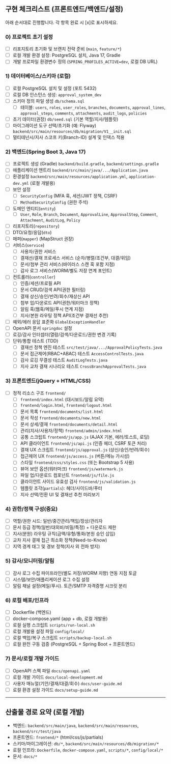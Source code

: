 ## 구현 체크리스트 (프론트엔드/백엔드/설정)

아래 순서대로 진행합니다. 각 항목 완료 시 [x]로 표시하세요.

### 0) 프로젝트 초기 설정
- [ ] 리포지토리 초기화 및 브랜치 전략 준비 (`main`, `feature/*`)
- [ ] 로컬 개발 환경 설정: PostgreSQL 설치, Java 17, Gradle
- [ ] 개발 프로파일 환경변수 정의 (`SPRING_PROFILES_ACTIVE=dev`, 로컬 DB URL)

### 1) 데이터베이스/스키마 (로컬)
- [ ] 로컬 PostgreSQL 설치 및 설정 (포트 5432)
- [ ] 로컬 DB 인스턴스 생성: `approval_system_dev`
- [ ] 스키마 정의 파일 생성 `db/schema.sql`
  - [ ] 테이블: `users`, `roles`, `user_roles`, `branches`, `documents`, `approval_lines`, `approval_steps`, `comments`, `attachments`, `audit_logs`, `policies`
- [ ] 초기 데이터(권장) `db/seed.sql` (기본 역할/지사/템플릿)
- [ ] 마이그레이션 도구 선택/초기화 (예: Flyway) `backend/src/main/resources/db/migration/V1__init.sql`
- [ ] 멀티테넌시/지사 스코프 키(Branch-ID) 설계 및 인덱스 적용

### 2) 백엔드(Spring Boot 3, Java 17)
- [ ] 프로젝트 생성 (Gradle) `backend/build.gradle`, `backend/settings.gradle`
- [ ] 애플리케이션 엔트리 `backend/src/main/java/.../Application.java`
- [ ] 환경설정 `backend/src/main/resources/application.yml`, `application-dev.yml` (로컬 개발용)
- [ ] 보안 설정
  - [ ] `SecurityConfig` (MFA 훅, 세션/JWT 정책, CSRF)
  - [ ] `MethodSecurityConfig` (권한 주석)
- [ ] 도메인 엔티티(`entity`)
  - [ ] `User`, `Role`, `Branch`, `Document`, `ApprovalLine`, `ApprovalStep`, `Comment`, `Attachment`, `AuditLog`, `Policy`
- [ ] 리포지토리(`repository`)
- [ ] DTO/요청/응답(`dto`)
- [ ] 매퍼(`mapper`) (MapStruct 권장)
- [ ] 서비스(`service`)
  - [ ] 사용자/권한 서비스
  - [ ] 결재선/결재 프로세스 서비스 (순차/병렬/조건부, 대결/위임)
  - [ ] 문서/첨부 관리 서비스(바이러스 스캔 훅 포함 지점)
  - [ ] 감사 로그 서비스(WORM/별도 저장 연계 포인트)
- [ ] 컨트롤러(`controller`)
  - [ ] 인증/세션/프로필 API
  - [ ] 문서 CRUD/검색 API(권한 필터링)
  - [ ] 결재 상신/승인/반려/회수/재상신 API
  - [ ] 첨부 업/다운로드 API(권한/워터마크 정책)
  - [ ] 알림 훅(웹훅/메일/푸시 연계 지점)
  - [ ] 지사/본원 라우팅 정책 API(조건부 결재선 추천)
- [ ] 예외/에러 응답 표준화 `GlobalExceptionHandler`
- [ ] OpenAPI 문서 `springdoc` 설정
- [ ] 로깅/감사 인터셉터(열람/검색/다운로드/권한 변경 기록)
- [ ] 단위/통합 테스트 (TDD)
  - [ ] 결재선 정책 엔진 테스트 `src/test/java/.../ApprovalPolicyTests.java`
  - [ ] 문서 접근제어(RBAC+ABAC) 테스트 `AccessControlTests.java`
  - [ ] 감사 로깅 무결성 테스트 `AuditLogTests.java`
  - [ ] 지사 교차 결재 시나리오 테스트 `CrossBranchApprovalTests.java`

### 3) 프론트엔드(jQuery + HTML/CSS)
- [ ] 정적 리소스 구조 `frontend/`
  - [ ] `frontend/index.html` (대시보드/알림 요약)
  - [ ] `frontend/login.html`, `frontend/logout.html`
  - [ ] 문서 목록 `frontend/documents/list.html`
  - [ ] 문서 작성 `frontend/documents/new.html`
  - [ ] 문서 상세/결재 `frontend/documents/detail.html`
  - [ ] 관리(지사/사용자/정책) `frontend/admin/index.html`
  - [ ] 공통 스크립트 `frontend/js/app.js` (AJAX 기본, 에러/토스트, 로딩)
  - [ ] API 클라이언트 `frontend/js/api.js` (인증 헤더, CSRF 토큰 처리)
  - [ ] 결재 UX 스크립트 `frontend/js/approval.js` (상신/승인/반려/회수)
  - [ ] 접근제어 UX `frontend/js/access.js` (버튼/메뉴 가시성)
  - [ ] 스타일 `frontend/css/styles.css` (또는 Bootstrap 5 사용)
  - [ ] 뷰어 보안 옵션(워터마크) `frontend/js/watermark.js`
  - [ ] 파일 업/다운로드 컴포넌트 `frontend/js/file.js`
  - [ ] 클라이언트 사이드 유효성 검사 `frontend/js/validation.js`
  - [ ] 템플릿 조각(`partials`): 헤더/사이드바/푸터
  - [ ] 지사 선택/전환 UI 및 결재선 추천 미리보기

### 4) 권한/정책 구성(중요)
- [ ] 역할/권한 시드: 일반/중간관리/책임/장상/관리자
- [ ] 문서 등급 정책(일반/대외비/비밀/특정) + 다운로드 제한
- [ ] 지사(분원) 라우팅 규칙(금액/유형/통화/본원 승인 삽입)
- [ ] 교차 지사 결재 접근 최소화 정책(Need-to-Know)
- [ ] 지역 경계 태그 및 경보 정책(지사 외 전파 방지)

### 5) 감사/모니터링/알림
- [ ] 감사 로그 수집 파이프라인(별도 저장/WORM 지향) 연동 지점 토글
- [ ] 시스템/보안/애플리케이션 로그 수집 설정
- [ ] 알림 채널 설정(메일/푸시). 토큰/SMTP 자격증명 시크릿 분리

### 6) 로컬 배포/인프라
- [ ] Dockerfile (백엔드)
- [ ] docker-compose.yaml (app + db, 로컬 개발용)
- [ ] 로컬 실행 스크립트 `scripts/run-local.sh`
- [ ] 로컬 개발용 설정 파일 `config/local/`
- [ ] 로컬 백업/복구 스크립트 `scripts/backup-local.sh`
- [ ] 로컬 완전 구동 검증 (PostgreSQL + Spring Boot + 프론트엔드)

### 7) 문서/로컬 개발 가이드
- [ ] OpenAPI 스펙 파일 `docs/openapi.yaml`
- [ ] 로컬 개발 가이드 `docs/local-development.md`
- [ ] 사용자 매뉴얼(기안/결재/대결/회수) `docs/user-guide.md`
- [ ] 로컬 환경 설정 가이드 `docs/setup-guide.md`

---

## 산출물 경로 요약 (로컬 개발)
- 백엔드: `backend/src/main/java`, `backend/src/main/resources`, `backend/src/test/java`
- 프론트엔드: `frontend/*` (html/css/js/partials)
- 스키마/마이그레이션: `db/*`, `backend/src/main/resources/db/migration/*`
- 로컬 인프라: `Dockerfile`, `docker-compose.yaml`, `scripts/*`, `config/local/*`
- 문서: `docs/*`



